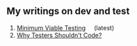 ## My writings on dev and test 

<ol>
  
<li><a href=https://github.com/justcli/writings/wiki/Minimum-Viable-Testing>Minimum Viable Testing</a> 
&nbsp;&nbsp;&nbsp; (latest)</li>
<li><a href=https://github.com/justcli/writings/blob/main/Why%20Testers%20Shouldn't%20Code.md>Why Testers Shouldn’t Code?</a></li>
  
</ol>
